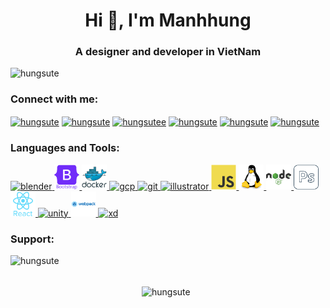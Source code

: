 <h1 align="center">Hi 👋, I'm Manhhung</h1>
<h3 align="center">A designer and developer in VietNam</h3>

<p align="left"> <img src="https://komarev.com/ghpvc/?username=hungsute&label=Profile%20views&color=0e75b6&style=flat" alt="hungsute" /> </p>

<h3 align="left">Connect with me:</h3>
<p align="left">
<a href="https://twitter.com/hungsute" target="blank"><img align="center" src="https://cdn.jsdelivr.net/npm/simple-icons@3.0.1/icons/twitter.svg" alt="hungsute" height="30" width="40" /></a>
<a href="https://linkedin.com/in/hungsute" target="blank"><img align="center" src="https://cdn.jsdelivr.net/npm/simple-icons@3.0.1/icons/linkedin.svg" alt="hungsute" height="30" width="40" /></a>
<a href="https://fb.com/hungsutee" target="blank"><img align="center" src="https://cdn.jsdelivr.net/npm/simple-icons@3.0.1/icons/facebook.svg" alt="hungsutee" height="30" width="40" /></a>
<a href="https://instagram.com/hungsute" target="blank"><img align="center" src="https://cdn.jsdelivr.net/npm/simple-icons@3.0.1/icons/instagram.svg" alt="hungsute" height="30" width="40" /></a>
<a href="https://dribbble.com/hungsute" target="blank"><img align="center" src="https://cdn.jsdelivr.net/npm/simple-icons@3.0.1/icons/dribbble.svg" alt="hungsute" height="30" width="40" /></a>
<a href="https://www.behance.net/hungsute" target="blank"><img align="center" src="https://cdn.jsdelivr.net/npm/simple-icons@3.0.1/icons/behance.svg" alt="hungsute" height="30" width="40" /></a>
</p>

<h3 align="left">Languages and Tools:</h3>
<p align="left"> <a href="https://www.blender.org/" target="_blank"> <img src="https://download.blender.org/branding/community/blender_community_badge_white.svg" alt="blender" width="40" height="40"/> </a> <a href="https://getbootstrap.com" target="_blank"> <img src="https://raw.githubusercontent.com/devicons/devicon/master/icons/bootstrap/bootstrap-plain-wordmark.svg" alt="bootstrap" width="40" height="40"/> </a> <a href="https://www.docker.com/" target="_blank"> <img src="https://raw.githubusercontent.com/devicons/devicon/master/icons/docker/docker-original-wordmark.svg" alt="docker" width="40" height="40"/> </a> <a href="https://cloud.google.com" target="_blank"> <img src="https://www.vectorlogo.zone/logos/google_cloud/google_cloud-icon.svg" alt="gcp" width="40" height="40"/> </a> <a href="https://git-scm.com/" target="_blank"> <img src="https://www.vectorlogo.zone/logos/git-scm/git-scm-icon.svg" alt="git" width="40" height="40"/> </a> <a href="https://www.adobe.com/in/products/illustrator.html" target="_blank"> <img src="https://www.vectorlogo.zone/logos/adobe_illustrator/adobe_illustrator-icon.svg" alt="illustrator" width="40" height="40"/> </a> <a href="https://developer.mozilla.org/en-US/docs/Web/JavaScript" target="_blank"> <img src="https://raw.githubusercontent.com/devicons/devicon/master/icons/javascript/javascript-original.svg" alt="javascript" width="40" height="40"/> </a> <a href="https://www.linux.org/" target="_blank"> <img src="https://raw.githubusercontent.com/devicons/devicon/master/icons/linux/linux-original.svg" alt="linux" width="40" height="40"/> </a> <a href="https://nodejs.org" target="_blank"> <img src="https://raw.githubusercontent.com/devicons/devicon/master/icons/nodejs/nodejs-original-wordmark.svg" alt="nodejs" width="40" height="40"/> </a> <a href="https://www.photoshop.com/en" target="_blank"> <img src="https://raw.githubusercontent.com/devicons/devicon/master/icons/photoshop/photoshop-line.svg" alt="photoshop" width="40" height="40"/> </a> <a href="https://reactjs.org/" target="_blank"> <img src="https://raw.githubusercontent.com/devicons/devicon/master/icons/react/react-original-wordmark.svg" alt="react" width="40" height="40"/> </a> <a href="https://unity.com/" target="_blank"> <img src="https://www.vectorlogo.zone/logos/unity3d/unity3d-icon.svg" alt="unity" width="40" height="40"/> </a> <a href="https://webpack.js.org" target="_blank"> <img src="https://raw.githubusercontent.com/devicons/devicon/d00d0969292a6569d45b06d3f350f463a0107b0d/icons/webpack/webpack-original-wordmark.svg" alt="webpack" width="40" height="40"/> </a> <a href="https://www.adobe.com/products/xd.html" target="_blank"> <img src="https://cdn.worldvectorlogo.com/logos/adobe-xd.svg" alt="xd" width="40" height="40"/> </a> </p>

<h3 align="left">Support:</h3>
<p><a href="https://www.buymeacoffee.com/hungsute"> <img align="left" src="https://cdn.buymeacoffee.com/buttons/v2/default-yellow.png" height="50" width="210" alt="hungsute" /></a></p><br><br>

<p><img align="center" src="https://github-readme-stats.vercel.app/api/top-langs?username=hungsute&show_icons=true&locale=en&layout=compact" alt="hungsute" /></p>
